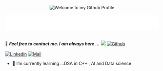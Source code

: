 <!-- "Hero" Header -->
<div align="center">
  <img src="https://github.com/BrunnerLivio/brunnerlivio/blob/master/images/welcome.png?raw=true" style="max-width: 100%;" alt="Welcome to my Github Profile" />
  <br />
  <br />
  <img height="50" alt="My Name is Jyotish kumar and I’m interested in web development and Artificial intelligence development" src="personal_note.svg" />
  <br />
  <br />

</div>

📝 ***Feel free to contact me. I am always here ...*** <img src="https://media.giphy.com/media/WUlplcMpOCEmTGBtBW/giphy.gif" width="30">  [![Github](https://img.shields.io/github/followers/jyotishpro?label=Follow%20Me&style=social)](https://github.com/jyotishpro)
<br>
<br>
[![Linkedin](https://img.shields.io/badge/LinkedIn-Jyotish%20Kumar-blue?logo=Linkedin&logoColor=blue&labelColor=black)]([https://www.linkedin.com/in/jyotish-kumar-b0505b212/])
[![Mail](https://img.shields.io/badge/Hotmail-jyotishkumarofficial123.com-blue?logo=Gmail&logoColor=blue&labelColor=black)](jyotishkumarofficial123@gmail.com)
<br>

- 🌱 I’m currently learning ...DSA in C++ , AI and Data science




<!---
jyotishpro/jyotishpro is a ✨ special ✨ repository because its `README.md` (this file) appears on your GitHub profile.
You can click the Preview link to take a look at your changes.
--->
